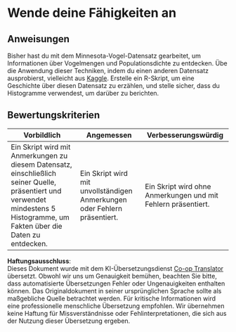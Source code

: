 <!--
CO_OP_TRANSLATOR_METADATA:
{
  "original_hash": "a233d542512136c4dd29aad38ca0175f",
  "translation_date": "2025-08-24T22:45:20+00:00",
  "source_file": "3-Data-Visualization/R/10-visualization-distributions/assignment.md",
  "language_code": "de"
}
-->
# Wende deine Fähigkeiten an

## Anweisungen

Bisher hast du mit dem Minnesota-Vogel-Datensatz gearbeitet, um Informationen über Vogelmengen und Populationsdichte zu entdecken. Übe die Anwendung dieser Techniken, indem du einen anderen Datensatz ausprobierst, vielleicht aus [Kaggle](https://www.kaggle.com/). Erstelle ein R-Skript, um eine Geschichte über diesen Datensatz zu erzählen, und stelle sicher, dass du Histogramme verwendest, um darüber zu berichten.

## Bewertungskriterien

Vorbildlich | Angemessen | Verbesserungswürdig
--- | --- | -- |
Ein Skript wird mit Anmerkungen zu diesem Datensatz, einschließlich seiner Quelle, präsentiert und verwendet mindestens 5 Histogramme, um Fakten über die Daten zu entdecken. | Ein Skript wird mit unvollständigen Anmerkungen oder Fehlern präsentiert. | Ein Skript wird ohne Anmerkungen und mit Fehlern präsentiert.

**Haftungsausschluss**:  
Dieses Dokument wurde mit dem KI-Übersetzungsdienst [Co-op Translator](https://github.com/Azure/co-op-translator) übersetzt. Obwohl wir uns um Genauigkeit bemühen, beachten Sie bitte, dass automatisierte Übersetzungen Fehler oder Ungenauigkeiten enthalten können. Das Originaldokument in seiner ursprünglichen Sprache sollte als maßgebliche Quelle betrachtet werden. Für kritische Informationen wird eine professionelle menschliche Übersetzung empfohlen. Wir übernehmen keine Haftung für Missverständnisse oder Fehlinterpretationen, die sich aus der Nutzung dieser Übersetzung ergeben.
